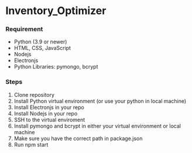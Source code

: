 # Inventory_Optimizer

### Requirement
- Python (3.9 or newer)
- HTML, CSS, JavaScript
- Nodejs
- Electronjs
- Python Libraries: pymongo, bcrypt

### Steps
1. Clone repository
2. Install Python virtual environment (or use your python in local machine)
3. Install Electronjs in your repo
4. Install Nodejs in your repo
5. SSH to the virtual enviroment
6. Install pymongo and bcrypt in either your virtual environment or local machine
7. Make sure you have the correct path in package.json
8. Run npm start
